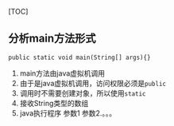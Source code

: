 [TOC]

##  分析main方法形式

`public static void main(String[] args){}`

1. main方法由java虚拟机调用
2. 由于是java虚拟机调用，访问权限必须是`public`
3. 调用时不需要创建对象，所以使用`static`
4. 接收String类型的数组
5. java执行程序 参数1 参数2.。。。